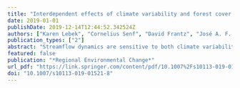 ```yaml
---
title: "Interdependent effects of climate variability and forest cover change on streamflow dynamics: a case study in the Upper Umvoti River Basin, South Africa"
date: 2019-01-01
publishDate: 2019-12-14T12:44:52.342524Z
authors: ["Karen Lebek", "Cornelius Senf", "David Frantz", "José A. F. Monteiro", "Tobias Krueger"]
publication_types: ["2"]
abstract: "Streamflow dynamics are sensitive to both climate variability and land use change. However, estimating their separate and combined effects remains a research challenge. In South Africa, streamflow dynamics are important not only for irrigated agriculture but also for many rural communities that depend on streamflow for domestic water supply. In this paper, we analysed the effects of pine, wattle and eucalyptus plantation cover change vis-à-vis the effects of inter-annual climate variability on streamflow dynamics of the Upper Umvoti River in South Africa from 1994 to 2016. We modelled inter-annual variability in streamflow by precipitation, temperature and plantation cover using the Bayesian inference. We mapped plantation cover from Landsat satellite imagery. We found strong evidence for an interaction between temperature range and plantation cover net change on streamflow. Specifically, the plantation effect weakened under conditions of high-temperature range anomalies. We explain this interaction with a shift in soil water repellency and interception capacity within the plantation area under a changing temperature range, with important implications for the formation of surface runoff. Previous studies have assumed that the effects of climate variability and plantation cover change on streamflow dynamics are independent. Our results call this assumption into question. Hence, climate and land cover interdependencies should be accounted for in future statistical and process-based modelling studies."
featured: false
publication: "*Regional Environmental Change*"
url_pdf: "https://link.springer.com/content/pdf/10.1007%2Fs10113-019-01521-8.pdf"
doi: "10.1007/s10113-019-01521-8"
---
```


